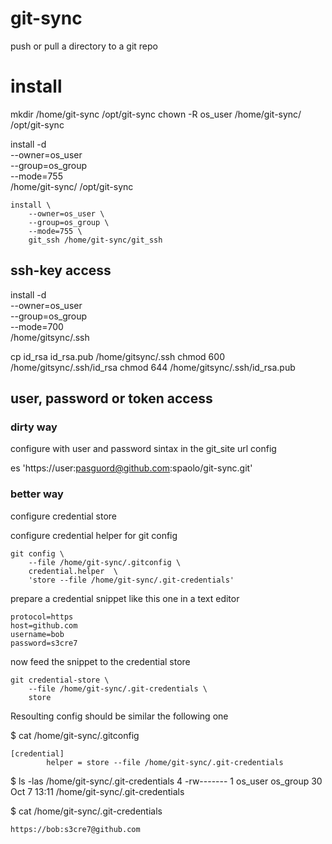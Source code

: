 # git-sync
push or pull a directory to a git repo

# install
mkdir /home/git-sync /opt/git-sync
chown -R os_user /home/git-sync/ /opt/git-sync

install -d \
    --owner=os_user \
    --group=os_group \
    --mode=755 \
    /home/git-sync/ /opt/git-sync

```
install \
    --owner=os_user \
    --group=os_group \
    --mode=755 \
    git_ssh /home/git-sync/git_ssh
```

## ssh-key access
install -d \
    --owner=os_user \
    --group=os_group \
    --mode=700 \
    /home/gitsync/.ssh

cp id_rsa id_rsa.pub /home/gitsync/.ssh
chmod 600 /home/gitsync/.ssh/id_rsa
chmod 644 /home/gitsync/.ssh/id_rsa.pub

## user, password or token access

### dirty way
configure with user and password sintax in the git_site url config

es 'https://user:pasguord@github.com:spaolo/git-sync.git'

### better way
configure credential store

configure credential helper for git config
```
git config \
    --file /home/git-sync/.gitconfig \
    credential.helper  \
    'store --file /home/git-sync/.git-credentials'
```

prepare a credential snippet like this one in a text editor

```
protocol=https
host=github.com
username=bob
password=s3cre7
```

now feed the snippet to the credential store 

```
git credential-store \
    --file /home/git-sync/.git-credentials \
    store
```

Resoulting config should be similar the following one

$ cat /home/git-sync/.gitconfig
```
[credential]
        helper = store --file /home/git-sync/.git-credentials
```

$ ls -las /home/git-sync/.git-credentials
4 -rw------- 1 os_user os_group 30 Oct  7 13:11 /home/git-sync/.git-credentials

$ cat /home/git-sync/.git-credentials
```
https://bob:s3cre7@github.com
```